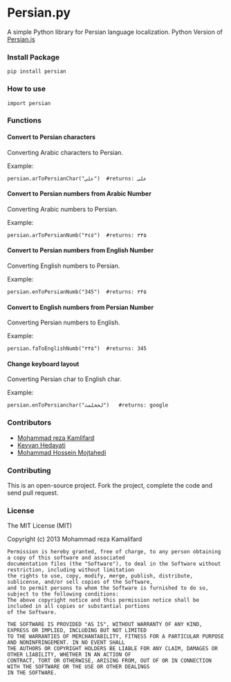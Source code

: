 Persian.py
==========

A simple Python library for Persian language localization.
Python Version of [Persian.js](https://github.com/itmard/persian.js)

### Install Package

```
pip install persian
```

### How to use

```
import persian
```

### Functions

#### Convert to Persian characters
Converting Arabic characters to Persian.

Example:
```
persian.arToPersianChar("علي")  #returns: علی
```

#### Convert to Persian numbers from Arabic Number

Converting Arabic numbers to Persian.

Example:

```
persian.arToPersianNumb("٣٤٥")  #returns: ۳۴۵
```

#### Convert to Persian numbers from English Number

Converting English numbers to Persian.

Example:

```
persian.enToPersianNumb("345")  #returns: ۳۴۵
```

#### Convert to English numbers from Persian Number

Converting Persian numbers to English.

Example:

```
persian.faToEnglishNumb("۳۴۵")  #returns: 345
```

#### Change keyboard layout

Converting Persian char to English char.

Example:

```
persian.enToPersianchar("لخخلمث")   #returns: google
```

### Contributors

- [Mohammad reza Kamlifard](http://kamalifard.ir/)
- [Keyvan Hedayati](https://github.com/k1-hedayati)
- [Mohammad Hossein Mojtahedi](https://github.com/mhm5000)

### Contributing

This is an open-source project. Fork the project, complete the code and send pull request.

### License

The MIT License (MIT)

Copyright (c) 2013 Mohammad reza Kamalifard

    
    Permission is hereby granted, free of charge, to any person obtaining a copy of this software and associated 
    documentation files (the "Software"), to deal in the Software without restriction, including without limitation 
    the rights to use, copy, modify, merge, publish, distribute, sublicense, and/or sell copies of the Software, 
    and to permit persons to whom the Software is furnished to do so, subject to the following conditions:
    The above copyright notice and this permission notice shall be included in all copies or substantial portions 
    of the Software.
    
    THE SOFTWARE IS PROVIDED "AS IS", WITHOUT WARRANTY OF ANY KIND, EXPRESS OR IMPLIED, INCLUDING BUT NOT LIMITED 
    TO THE WARRANTIES OF MERCHANTABILITY, FITNESS FOR A PARTICULAR PURPOSE AND NONINFRINGEMENT. IN NO EVENT SHALL 
    THE AUTHORS OR COPYRIGHT HOLDERS BE LIABLE FOR ANY CLAIM, DAMAGES OR OTHER LIABILITY, WHETHER IN AN ACTION OF 
    CONTRACT, TORT OR OTHERWISE, ARISING FROM, OUT OF OR IN CONNECTION WITH THE SOFTWARE OR THE USE OR OTHER DEALINGS 
    IN THE SOFTWARE.